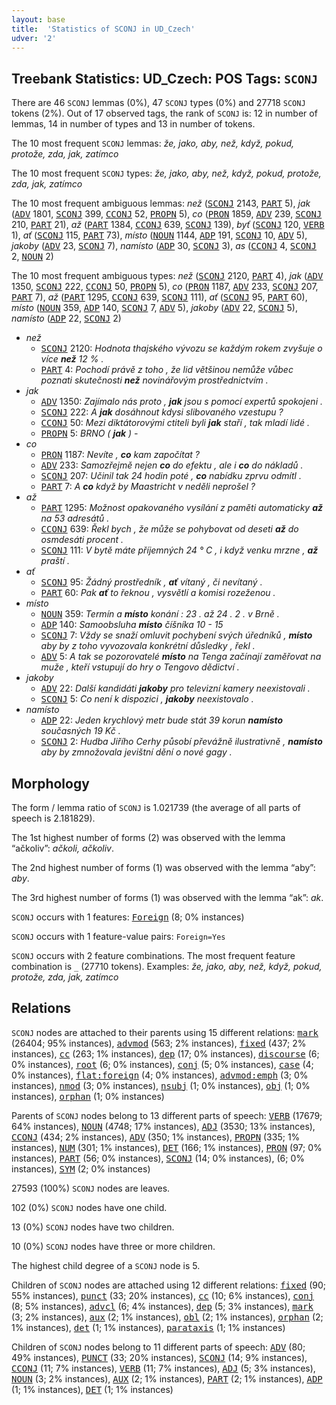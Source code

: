 ```yaml
---
layout: base
title:  'Statistics of SCONJ in UD_Czech'
udver: '2'
---
```


## Treebank Statistics: UD_Czech: POS Tags: `SCONJ`

There are 46 `SCONJ` lemmas (0%), 47 `SCONJ` types (0%) and 27718 `SCONJ` tokens (2%).
Out of 17 observed tags, the rank of `SCONJ` is: 12 in number of lemmas, 14 in number of types and 13 in number of tokens.

The 10 most frequent `SCONJ` lemmas: <em>že, jako, aby, než, když, pokud, protože, zda, jak, zatímco</em>

The 10 most frequent `SCONJ` types:  <em>že, jako, aby, než, když, pokud, protože, zda, jak, zatímco</em>

The 10 most frequent ambiguous lemmas: <em>než</em> (<tt><a href="cs-pos-SCONJ.html">SCONJ</a></tt> 2143, <tt><a href="cs-pos-PART.html">PART</a></tt> 5), <em>jak</em> (<tt><a href="cs-pos-ADV.html">ADV</a></tt> 1801, <tt><a href="cs-pos-SCONJ.html">SCONJ</a></tt> 399, <tt><a href="cs-pos-CCONJ.html">CCONJ</a></tt> 52, <tt><a href="cs-pos-PROPN.html">PROPN</a></tt> 5), <em>co</em> (<tt><a href="cs-pos-PRON.html">PRON</a></tt> 1859, <tt><a href="cs-pos-ADV.html">ADV</a></tt> 239, <tt><a href="cs-pos-SCONJ.html">SCONJ</a></tt> 210, <tt><a href="cs-pos-PART.html">PART</a></tt> 21), <em>až</em> (<tt><a href="cs-pos-PART.html">PART</a></tt> 1384, <tt><a href="cs-pos-CCONJ.html">CCONJ</a></tt> 639, <tt><a href="cs-pos-SCONJ.html">SCONJ</a></tt> 139), <em>byť</em> (<tt><a href="cs-pos-SCONJ.html">SCONJ</a></tt> 120, <tt><a href="cs-pos-VERB.html">VERB</a></tt> 1), <em>ať</em> (<tt><a href="cs-pos-SCONJ.html">SCONJ</a></tt> 115, <tt><a href="cs-pos-PART.html">PART</a></tt> 73), <em>místo</em> (<tt><a href="cs-pos-NOUN.html">NOUN</a></tt> 1144, <tt><a href="cs-pos-ADP.html">ADP</a></tt> 191, <tt><a href="cs-pos-SCONJ.html">SCONJ</a></tt> 10, <tt><a href="cs-pos-ADV.html">ADV</a></tt> 5), <em>jakoby</em> (<tt><a href="cs-pos-ADV.html">ADV</a></tt> 23, <tt><a href="cs-pos-SCONJ.html">SCONJ</a></tt> 7), <em>namísto</em> (<tt><a href="cs-pos-ADP.html">ADP</a></tt> 30, <tt><a href="cs-pos-SCONJ.html">SCONJ</a></tt> 3), <em>as</em> (<tt><a href="cs-pos-CCONJ.html">CCONJ</a></tt> 4, <tt><a href="cs-pos-SCONJ.html">SCONJ</a></tt> 2, <tt><a href="cs-pos-NOUN.html">NOUN</a></tt> 2)

The 10 most frequent ambiguous types:  <em>než</em> (<tt><a href="cs-pos-SCONJ.html">SCONJ</a></tt> 2120, <tt><a href="cs-pos-PART.html">PART</a></tt> 4), <em>jak</em> (<tt><a href="cs-pos-ADV.html">ADV</a></tt> 1350, <tt><a href="cs-pos-SCONJ.html">SCONJ</a></tt> 222, <tt><a href="cs-pos-CCONJ.html">CCONJ</a></tt> 50, <tt><a href="cs-pos-PROPN.html">PROPN</a></tt> 5), <em>co</em> (<tt><a href="cs-pos-PRON.html">PRON</a></tt> 1187, <tt><a href="cs-pos-ADV.html">ADV</a></tt> 233, <tt><a href="cs-pos-SCONJ.html">SCONJ</a></tt> 207, <tt><a href="cs-pos-PART.html">PART</a></tt> 7), <em>až</em> (<tt><a href="cs-pos-PART.html">PART</a></tt> 1295, <tt><a href="cs-pos-CCONJ.html">CCONJ</a></tt> 639, <tt><a href="cs-pos-SCONJ.html">SCONJ</a></tt> 111), <em>ať</em> (<tt><a href="cs-pos-SCONJ.html">SCONJ</a></tt> 95, <tt><a href="cs-pos-PART.html">PART</a></tt> 60), <em>místo</em> (<tt><a href="cs-pos-NOUN.html">NOUN</a></tt> 359, <tt><a href="cs-pos-ADP.html">ADP</a></tt> 140, <tt><a href="cs-pos-SCONJ.html">SCONJ</a></tt> 7, <tt><a href="cs-pos-ADV.html">ADV</a></tt> 5), <em>jakoby</em> (<tt><a href="cs-pos-ADV.html">ADV</a></tt> 22, <tt><a href="cs-pos-SCONJ.html">SCONJ</a></tt> 5), <em>namísto</em> (<tt><a href="cs-pos-ADP.html">ADP</a></tt> 22, <tt><a href="cs-pos-SCONJ.html">SCONJ</a></tt> 2)


* <em>než</em>
  * <tt><a href="cs-pos-SCONJ.html">SCONJ</a></tt> 2120: <em>Hodnota thajského vývozu se každým rokem zvyšuje o více <b>než</b> 12 % .</em>
  * <tt><a href="cs-pos-PART.html">PART</a></tt> 4: <em>Pochodí právě z toho , že lid většinou nemůže vůbec poznati skutečnosti <b>než</b> novinářovým prostřednictvím .</em>
* <em>jak</em>
  * <tt><a href="cs-pos-ADV.html">ADV</a></tt> 1350: <em>Zajímalo nás proto , <b>jak</b> jsou s pomocí expertů spokojeni .</em>
  * <tt><a href="cs-pos-SCONJ.html">SCONJ</a></tt> 222: <em>A <b>jak</b> dosáhnout kdysi slibovaného vzestupu ?</em>
  * <tt><a href="cs-pos-CCONJ.html">CCONJ</a></tt> 50: <em>Mezi diktátorovými ctiteli byli <b>jak</b> staří , tak mladí lidé .</em>
  * <tt><a href="cs-pos-PROPN.html">PROPN</a></tt> 5: <em>BRNO ( <b>jak</b> ) -</em>
* <em>co</em>
  * <tt><a href="cs-pos-PRON.html">PRON</a></tt> 1187: <em>Nevíte , <b>co</b> kam započítat ?</em>
  * <tt><a href="cs-pos-ADV.html">ADV</a></tt> 233: <em>Samozřejmě nejen <b>co</b> do efektu , ale i <b>co</b> do nákladů .</em>
  * <tt><a href="cs-pos-SCONJ.html">SCONJ</a></tt> 207: <em>Učinil tak 24 hodin poté , <b>co</b> nabídku zprvu odmítl .</em>
  * <tt><a href="cs-pos-PART.html">PART</a></tt> 7: <em>A <b>co</b> když by Maastricht v neděli neprošel ?</em>
* <em>až</em>
  * <tt><a href="cs-pos-PART.html">PART</a></tt> 1295: <em>Možnost opakovaného vysílání z paměti automaticky <b>až</b> na 53 adresátů .</em>
  * <tt><a href="cs-pos-CCONJ.html">CCONJ</a></tt> 639: <em>Řekl bych , že může se pohybovat od deseti <b>až</b> do osmdesáti procent .</em>
  * <tt><a href="cs-pos-SCONJ.html">SCONJ</a></tt> 111: <em>V bytě máte příjemných 24 ° C , i když venku mrzne , <b>až</b> praští .</em>
* <em>ať</em>
  * <tt><a href="cs-pos-SCONJ.html">SCONJ</a></tt> 95: <em>Žádný prostředník , <b>ať</b> vítaný , či nevítaný .</em>
  * <tt><a href="cs-pos-PART.html">PART</a></tt> 60: <em>Pak <b>ať</b> to řeknou , vysvětlí a komisi rozeženou .</em>
* <em>místo</em>
  * <tt><a href="cs-pos-NOUN.html">NOUN</a></tt> 359: <em>Termín a <b>místo</b> konání : 23 . až 24 . 2 . v Brně .</em>
  * <tt><a href="cs-pos-ADP.html">ADP</a></tt> 140: <em>Samoobsluha <b>místo</b> číšníka 10 - 15</em>
  * <tt><a href="cs-pos-SCONJ.html">SCONJ</a></tt> 7: <em>Vždy se snaží omluvit pochybení svých úředníků , <b>místo</b> aby by z toho vyvozovala konkrétní důsledky , řekl .</em>
  * <tt><a href="cs-pos-ADV.html">ADV</a></tt> 5: <em>A tak se pozorovatelé <b>místo</b> na Tenga začínají zaměřovat na muže , kteří vstupují do hry o Tengovo dědictví .</em>
* <em>jakoby</em>
  * <tt><a href="cs-pos-ADV.html">ADV</a></tt> 22: <em>Další kandidáti <b>jakoby</b> pro televizní kamery neexistovali .</em>
  * <tt><a href="cs-pos-SCONJ.html">SCONJ</a></tt> 5: <em>Co není k dispozici , <b>jakoby</b> neexistovalo .</em>
* <em>namísto</em>
  * <tt><a href="cs-pos-ADP.html">ADP</a></tt> 22: <em>Jeden krychlový metr bude stát 39 korun <b>namísto</b> současných 19 Kč .</em>
  * <tt><a href="cs-pos-SCONJ.html">SCONJ</a></tt> 2: <em>Hudba Jiřího Cerhy působí převážně ilustrativně , <b>namísto</b> aby by zmnožovala jevištní dění o nové gagy .</em>

## Morphology

The form / lemma ratio of `SCONJ` is 1.021739 (the average of all parts of speech is 2.181829).

The 1st highest number of forms (2) was observed with the lemma “ačkoliv”: <em>ačkoli, ačkoliv</em>.

The 2nd highest number of forms (1) was observed with the lemma “aby”: <em>aby</em>.

The 3rd highest number of forms (1) was observed with the lemma “ak”: <em>ak</em>.

`SCONJ` occurs with 1 features: <tt><a href="cs-feat-Foreign.html">Foreign</a></tt> (8; 0% instances)

`SCONJ` occurs with 1 feature-value pairs: `Foreign=Yes`

`SCONJ` occurs with 2 feature combinations.
The most frequent feature combination is `_` (27710 tokens).
Examples: <em>že, jako, aby, než, když, pokud, protože, zda, jak, zatímco</em>


## Relations

`SCONJ` nodes are attached to their parents using 15 different relations: <tt><a href="cs-dep-mark.html">mark</a></tt> (26404; 95% instances), <tt><a href="cs-dep-advmod.html">advmod</a></tt> (563; 2% instances), <tt><a href="cs-dep-fixed.html">fixed</a></tt> (437; 2% instances), <tt><a href="cs-dep-cc.html">cc</a></tt> (263; 1% instances), <tt><a href="cs-dep-dep.html">dep</a></tt> (17; 0% instances), <tt><a href="cs-dep-discourse.html">discourse</a></tt> (6; 0% instances), <tt><a href="cs-dep-root.html">root</a></tt> (6; 0% instances), <tt><a href="cs-dep-conj.html">conj</a></tt> (5; 0% instances), <tt><a href="cs-dep-case.html">case</a></tt> (4; 0% instances), <tt><a href="cs-dep-flat-foreign.html">flat:foreign</a></tt> (4; 0% instances), <tt><a href="cs-dep-advmod-emph.html">advmod:emph</a></tt> (3; 0% instances), <tt><a href="cs-dep-nmod.html">nmod</a></tt> (3; 0% instances), <tt><a href="cs-dep-nsubj.html">nsubj</a></tt> (1; 0% instances), <tt><a href="cs-dep-obj.html">obj</a></tt> (1; 0% instances), <tt><a href="cs-dep-orphan.html">orphan</a></tt> (1; 0% instances)

Parents of `SCONJ` nodes belong to 13 different parts of speech: <tt><a href="cs-pos-VERB.html">VERB</a></tt> (17679; 64% instances), <tt><a href="cs-pos-NOUN.html">NOUN</a></tt> (4748; 17% instances), <tt><a href="cs-pos-ADJ.html">ADJ</a></tt> (3530; 13% instances), <tt><a href="cs-pos-CCONJ.html">CCONJ</a></tt> (434; 2% instances), <tt><a href="cs-pos-ADV.html">ADV</a></tt> (350; 1% instances), <tt><a href="cs-pos-PROPN.html">PROPN</a></tt> (335; 1% instances), <tt><a href="cs-pos-NUM.html">NUM</a></tt> (301; 1% instances), <tt><a href="cs-pos-DET.html">DET</a></tt> (166; 1% instances), <tt><a href="cs-pos-PRON.html">PRON</a></tt> (97; 0% instances), <tt><a href="cs-pos-PART.html">PART</a></tt> (56; 0% instances), <tt><a href="cs-pos-SCONJ.html">SCONJ</a></tt> (14; 0% instances),  (6; 0% instances), <tt><a href="cs-pos-SYM.html">SYM</a></tt> (2; 0% instances)

27593 (100%) `SCONJ` nodes are leaves.

102 (0%) `SCONJ` nodes have one child.

13 (0%) `SCONJ` nodes have two children.

10 (0%) `SCONJ` nodes have three or more children.

The highest child degree of a `SCONJ` node is 5.

Children of `SCONJ` nodes are attached using 12 different relations: <tt><a href="cs-dep-fixed.html">fixed</a></tt> (90; 55% instances), <tt><a href="cs-dep-punct.html">punct</a></tt> (33; 20% instances), <tt><a href="cs-dep-cc.html">cc</a></tt> (10; 6% instances), <tt><a href="cs-dep-conj.html">conj</a></tt> (8; 5% instances), <tt><a href="cs-dep-advcl.html">advcl</a></tt> (6; 4% instances), <tt><a href="cs-dep-dep.html">dep</a></tt> (5; 3% instances), <tt><a href="cs-dep-mark.html">mark</a></tt> (3; 2% instances), <tt><a href="cs-dep-aux.html">aux</a></tt> (2; 1% instances), <tt><a href="cs-dep-obl.html">obl</a></tt> (2; 1% instances), <tt><a href="cs-dep-orphan.html">orphan</a></tt> (2; 1% instances), <tt><a href="cs-dep-det.html">det</a></tt> (1; 1% instances), <tt><a href="cs-dep-parataxis.html">parataxis</a></tt> (1; 1% instances)

Children of `SCONJ` nodes belong to 11 different parts of speech: <tt><a href="cs-pos-ADV.html">ADV</a></tt> (80; 49% instances), <tt><a href="cs-pos-PUNCT.html">PUNCT</a></tt> (33; 20% instances), <tt><a href="cs-pos-SCONJ.html">SCONJ</a></tt> (14; 9% instances), <tt><a href="cs-pos-CCONJ.html">CCONJ</a></tt> (11; 7% instances), <tt><a href="cs-pos-VERB.html">VERB</a></tt> (11; 7% instances), <tt><a href="cs-pos-ADJ.html">ADJ</a></tt> (5; 3% instances), <tt><a href="cs-pos-NOUN.html">NOUN</a></tt> (3; 2% instances), <tt><a href="cs-pos-AUX.html">AUX</a></tt> (2; 1% instances), <tt><a href="cs-pos-PART.html">PART</a></tt> (2; 1% instances), <tt><a href="cs-pos-ADP.html">ADP</a></tt> (1; 1% instances), <tt><a href="cs-pos-DET.html">DET</a></tt> (1; 1% instances)

